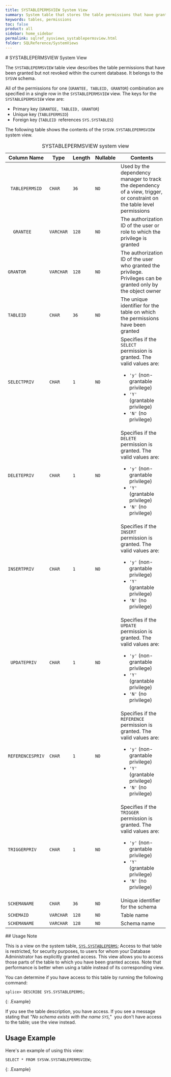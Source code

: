 ```yaml
---
title: SYSTABLEPERMSVIEW System View
summary: System table that stores the table permissions that have granted but not revoked.
keywords: tables, permissions
toc: false
product: all
sidebar: home_sidebar
permalink: sqlref_sysviews_systablepermsview.html
folder: SQLReference/SystemViews
---
```

<section>
<div class="TopicContent" data-swiftype-index="true" markdown="1">
# SYSTABLEPERMSVIEW System View

The `SYSTABLEPERMSVIEW` table view describes the table permissions that have been granted but not revoked within the current database. It belongs to the `SYSVW` schema.

All of the permissions for one (`GRANTEE, TABLEID, GRANTOR`) combination
are specified in a single row in the `SYSTABLEPERMSVIEW` view. The keys for
the `SYSTABLEPERMSVIEW` view are:

* Primary key (`GRANTEE, TABLEID, GRANTOR`)
* Unique key (`TABLEPERMSID`)
* Foreign key (`TABLEID `references `SYS.SYSTABLES`)


The following table shows the contents of the `SYSVW.SYSTABLEPERMSVIEW`
system view.

<table>
    <caption>SYSTABLEPERMSVIEW system view</caption>
    <col />
    <col />
    <col />
    <col />
    <col />
    <thead>
        <tr>
            <th>Column Name</th>
            <th>Type</th>
            <th>Length</th>
            <th>Nullable</th>
            <th>Contents</th>
        </tr>
    </thead>
    <tbody>
        <tr>
            <td><code> TABLEPERMSID</code></td>
            <td><code>CHAR</code></td>
            <td><code>36</code></td>
            <td><code>NO</code></td>
            <td>Used by the dependency manager to track the dependency
		of a view, trigger, or constraint on the table level permissions</td>
        </tr>
        <tr>
            <td><code>  GRANTEE</code></td>
            <td><code>VARCHAR</code></td>
            <td><code>128</code></td>
            <td><code>NO</code></td>
            <td>The authorization ID of the user or role to which the
		privilege is granted</td>
        </tr>
        <tr>
            <td><code>GRANTOR</code></td>
            <td><code>VARCHAR</code></td>
            <td><code>128</code></td>
            <td><code>NO</code></td>
            <td>The authorization ID of the user who granted the privilege. Privileges can be granted only by the object owner</td>
        </tr>
        <tr>
            <td><code>TABLEID</code></td>
            <td><code>CHAR</code></td>
            <td><code>36</code></td>
            <td><code>NO</code></td>
            <td>The unique identifier for the table on which the permissions have been granted</td>
        </tr>
        <tr>
            <td><code>SELECTPRIV</code></td>
            <td><code>CHAR</code></td>
            <td><code>1</code></td>
            <td><code>NO</code></td>
            <td>Specifies if the <code>SELECT</code> permission is granted. The valid values are: <ul><li><code>'y'</code> (non-grantable privilege)</li><li><code>'Y'</code> (grantable privilege)<br /></li><li><code>'N'</code> (no privilege)</li></ul></td>
        </tr>
        <tr>
            <td><code>DELETEPRIV</code></td>
            <td><code>CHAR</code></td>
            <td><code>1</code></td>
            <td><code>NO</code></td>
            <td>Specifies if the <code>DELETE</code> permission is granted. The valid values are: <ul><li><code>'y'</code> (non-grantable privilege)<br /></li><li><code>'Y'</code> (grantable privilege)<br /></li><li><code>'N'</code> (no privilege)</li></ul></td>
        </tr>
        <tr>
            <td><code>INSERTPRIV</code></td>
            <td><code>CHAR</code></td>
            <td><code>1</code></td>
            <td><code>NO</code></td>
            <td>Specifies if the <code>INSERT</code> permission is granted. The valid values are: <ul><li><code>'y'</code> (non-grantable privilege)<br /></li><li><code>'Y'</code> (grantable privilege)<br /></li><li><code>'N'</code> (no privilege)</li></ul></td>
        </tr>
        <tr>
            <td><code> UPDATEPRIV</code></td>
            <td><code>CHAR</code></td>
            <td><code>1</code></td>
            <td><code>NO</code></td>
            <td>Specifies if the <code>UPDATE</code> permission is granted. The valid values are: <ul><li><code>'y'</code> (non-grantable privilege)<br /></li><li><code>'Y'</code> (grantable privilege)<br /></li><li><code>'N'</code> (no privilege)</li></ul></td>
        </tr>
        <tr>
            <td><code>REFERENCESPRIV</code></td>
            <td><code>CHAR</code></td>
            <td><code>1</code></td>
            <td><code>NO</code></td>
            <td>Specifies if the <code>REFERENCE</code> permission is granted. The valid values are: <ul><li><code>'y'</code> (non-grantable privilege)<br /></li><li><code>'Y'</code> (grantable privilege)<br /></li><li><code>'N'</code> (no privilege)</li></ul></td>
        </tr>
        <tr>
            <td><code>TRIGGERPRIV</code></td>
            <td><code>CHAR</code></td>
            <td><code>1</code></td>
            <td><code>NO</code></td>
            <td>Specifies if the <code>TRIGGER</code> permission is granted. The valid values are: <ul><li><code>'y'</code> (non-grantable privilege)<br /></li><li><code>'Y'</code> (grantable privilege)<br /></li><li><code>'N'</code> (no privilege)</li></ul></td>
        </tr>
        <tr>
            <td><code>SCHEMANAME</code></td>
            <td><code>CHAR</code></td>
            <td><code>36</code></td>
            <td><code>NO</code></td>
            <td>Unique identifier for the schema</td>
        </tr>
        <tr>
            <td><code>SCHEMAID</code></td>
            <td><code>VARCHAR</code></td>
            <td><code>128</code></td>
            <td><code>NO</code></td>
            <td>Table name</td>
        </tr>
        <tr>
            <td><code>SCHEMANAME</code></td>
            <td><code>VARCHAR</code></td>
            <td><code>128</code></td>
            <td><code>NO</code></td>
            <td>Schema name</td>
        </tr>
    </tbody>
</table>
## Usage Note

This is a view on the system table, [`SYS.SYSTABLEPERMS`](sqlref_systables_systableperms.html); Access to that table is restricted, for security purposes, to users for whom your Database Administrator has explicitly granted access. This view allows you to access those parts of the table to which you have been granted access. Note that performance is better when using a table instead of its corresponding view.

You can determine if you have access to this table by running the following command:

```
splice> DESCRIBE SYS.SYSTABLEPERMS;
```
{: .Example}

If you see the table description, you have access. If you see a message stating that _"No schema exists with the name `SYS`,"_&nbsp; you don't have access to the table; use the view instead.

## Usage Example

Here's an example of using this view:

```
SELECT * FROM SYSVW.SYSTABLEPERMSVIEW;
```
{: .Example}

</div>
</section>
